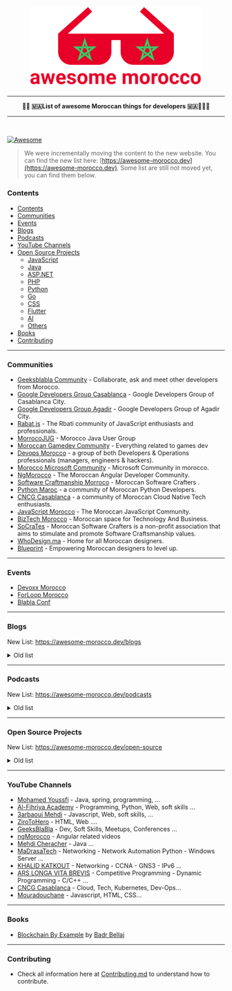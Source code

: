 <div align="center">
  <img width="400" src="logo.svg" alt="Awesome Morocco" />
  <hr />
  <p>
    <b>👩‍💻 🇲🇦List of awesome Moroccan things for developers 🇲🇦👨🏻‍💻</b>
    <br />
  </p>
  <hr />
  <br />
</div>

[![Awesome](https://awesome.re/badge.svg)](https://awesome.re)

> We were incrementally moving the content to the new website. You can find the new list here: [https://awesome-morocco.dev](https://awesome-morocco.dev). Some list are still not moved yet, you can find them below.

### Contents

- [Contents](#contents)
- [Communities](#communities)
- [Events](#events)
- [Blogs](#blogs)
- [Podcasts](#podcasts)
- [YouTube Channels](#youtube-channels)
- [Open Source Projects](#open-source-projects)
  - [JavaScript](#javascript)
  - [Java](#java)
  - [ASP.NET](#aspnet)
  - [PHP](#php)
  - [Python](#python)
  - [Go](#go)
  - [CSS](#css)
  - [Flutter](#flutter)
  - [AI](#ai)
  - [Others](#others)
- [Books](#books)
- [Contributing](#contributing)

---

### Communities

- [Geeksblabla Community](https://linkedin.com/company/geeksblabla-community) - Collaborate, ask and meet other developers from Morocco.
- [Google Developers Group Casablanca](https://gdgcasablanca.com/) - Google Developers Group of Casablanca City.
- [Google Developers Group Agadir](https://www.meetup.com/GDGAgadir) - Google Developers Group of Agadir City.
- [Rabat.js](https://twitter.com/RabatJS) - The Rbati community of JavaScript enthusiasts and professionals.
- [MorrocoJUG](https://www.facebook.com/groups/moroccojug) - Morocco Java User Group
- [Moroccan Gamedev Community](https://www.facebook.com/groups/670735856666271) - Everything related to games dev
- [Devops Morocco](https://www.meetup.com/devops-in-morocco) - a group of both Developers & Operations professionals (managers, engineers & hackers).
- [Morocco Microsoft Community](http://www.moroccomicrosoftcommunity.com) - Microsoft Community in morocco.
- [NgMorocco](https://www.meetup.com/fr-FR/ngMorocco/) - The Moroccan Angular Developer Community.
- [Software Craftmanship Morroco](https://www.meetup.com/Software-Craftsmanship-Club-ma/) - Moroccan Software Crafters .
- [Python Maroc](https://www.facebook.com/groups/pythonMaroc) - a community of Moroccan Python Developers.
- [CNCG Casablanca](https://community.cncf.io/casablanca/) - a community of Moroccan Cloud Native Tech enthusiasts.
- [JavaScript Morocco](https://twitter.com/JSMorocco) - The Moroccan JavaScript Community.
- [BizTech Morocco](https://www.linkedin.com/company/biztechmorocco/) - Moroccan space for Technology And Business.
- [SoCraTes](https://www.linkedin.com/company/moroccansoftwarecrafters/) - Moroccan Software Crafters is a non-profit association that aims to stimulate and promote Software Craftsmanship values.
- [WhoDesign.ma](https://www.linkedin.com/showcase/whodesign-ma/) - Home for all Moroccan designers.
- [Blueprint](https://www.linkedin.com/company/designbleuprint/) - Empowering Moroccan designers to level up.

---

### Events

- [Devoxx Morocco](https://devoxx.ma/)
- [ForLoop Morocco](https://twitter.com/forloopmorocco)
- [Blabla Conf](https://blablaconf.com/)

---

### Blogs

New List: https://awesome-morocco.dev/blogs

<details>
<summary>Old list</summary>

- Organizations

  - [xHub Blog](https://xlog.x-hub.io/)
  - [Obytes Blog](https://obytes.com/blog)
  - [Gemography](https://dev.to/gemography)
  - [Remote.ma](https://remote.ma/)
  - [Nimble Ways](https://blog.nimbleways.com/)

- Developers

  - [Mohammed Aboullaite](https://aboullaite.me/) - Java , Docker...
  - [El Azizi Youssouf](https://elazizi.com/) - Javascript, React, React Native...
  - [Ismail Ghallou](https://smakosh.com/blog) - Javascript, React , life ....
  - [Amine Hakkou](https://www.hakkou.me/) - Javascript, React Native ....
  - [Abderrahim SOUBAI-ELIDRISI](https://www.soubai.me/) - Javascript, Node.js , Angular ....
  - [Othmane](https://othmane.io/) - Bootstrapping, Indie Making, SaaS
  - [Awaiting Bits](https://blog.zhaytam.com/) - C#, .NET Core, Python, Data Science, ...
  - [Yassine ElOuafi](https://abstractfun.com/) - Javascript, Programming ...
  - [Mohamed Elbahja](https://elbahja.me) - PHP, Golang, Vue.js, Sysadmin...
  - [Ahmed Elazzabi](https://elazzabi.com/) - Books, tech, productivity, entrepreneurship
  - [Younes Eramzi](https://eramzi.com/blog/) - wordpress, Digital branding, Web
  - [Meriam Kharbat](https://medium.com/@MeriamKharbat) - software, startup
  - [Hassan Azi](https://blog.pingfrommorocco.com/) - Programming, retrogaming, hacking and computer stuff
  - [Hamza Belmellouki](https://hamzablm.com/blog/) - JVM Ecosystem
  - [Akram Saouri](https://dev.to/akram) - Node, React and a lot of curiosity
  - [Mehdi Sakout](https://mehdisakout.com) - Mobile, Android, Indie Making, SaaS ...
  - [KAOUSSI Souhail](https://medium.com/@artisoft) - Javascript - Vue ...
  - [Mehdi Cheracher](https://chermehdi.com) - Java, Performance...
  - [Anas Mazouni](https://blog.anasmazouni.dev/) - Programming, Robotics and other random stuff ...
  - [Youssef Lghoumaigui](https://lghou.com/) - C#, Vue js...
  - [Rachid CHAMI](https://medium.com/@chamirachid) - Blockchain, Cryptography, Docker...
  - [Ayoub Sousali](https://www.sousali.com/) - JavaScript, React, React Native, PHP, Python, ...
  - [Nadia Laasri](https://nadialaasri.tech/blog/) - CSS, CSS ART, Javascript, ...
  - [Aymane Mimouni](https://aymanemx.com/posts/) - Python, Django, ...
  - [Ihssane Hatim](https://brightshine.io/tag/web_development/) - Web dev ....
  - [Yasser Tahiri](https://blog.yezz.me/) - Security, Python, APIs, ....
  - [Mounaim Zaryouhi](https://www.techandlifetips.com/) - Linux, WSL, Java, Hiking and other things...
  - [Kawtar Choubari](https://choubari.com/) - Javascript, React, Next.js, NodeJS ...
  - [Mohammed Daoudi](https://www.iduoad.com) - Linux, DevOps, Python, Tea, History ...
  - [Mohammed chahboun](https://bento.me/m97chahboun) - Software engineering, cross-platform development, and other things...

</details>

---

### Podcasts

New List: https://awesome-morocco.dev/podcasts

<details>
<summary>Old list</summary>

- [GeeksBlabla](https://geeksblabla.com/)
- [Data Maroc](https://www.youtube.com/channel/UC0eQAfZTFIvWZ9dZ45RIGEw)
- [Business B nab](https://www.facebook.com/BiznessBNab)
- [Mohamed IDBRAHIM](https://www.youtube.com/c/IDBRAHIMMohamed)
- [DevRev](https://www.facebook.com/devrevmorocco/)
- [Tech w Atay](https://www.youtube.com/channel/UCq7XuD165huF3raqkJsnE2A)
- [Goosip-IT](https://www.facebook.com/gossipinit)
- [Génération Kairos](https://www.generationkairos.com/)
- [S7aba Podcast](https://linktr.ee/s7aba)
- [Lectorem - القارئ](https://www.youtube.com/channel/UCAKherxCCvXWHyGaeQKy-Jw)
- [Angular In Darija](https://angularindarija.dev/)

</details>

---

### Open Source Projects

New List: https://awesome-morocco.dev/open-source

<details>
<summary>Old list</summary>

#### JavaScript

- [Redux-saga](https://github.com/redux-saga/redux-saga) [![Stars](https://img.shields.io/github/stars/redux-saga/redux-saga.svg?style=social)](https://github.com/redux-saga/redux-saga/stargazers) - An alternative side effect model for Redux apps by [@yelouafi](https://github.com/yelouafi)
- [reactjs-popup](https://github.com/yjose/reactjs-popup) [![Stars](https://img.shields.io/github/stars/yjose/reactjs-popup.svg?style=social)](https://github.com/yjose/reactjs-popup/stargazers) - A react popup component by [@yjose](https://github.com/yjose)
- [react-flex-ready](https://github.com/smakosh/react-flex-ready) [![Stars](https://img.shields.io/github/stars/smakosh/react-flex-ready.svg?style=social)](https://github.com/smakosh/react-flex-ready/stargazers) - Flex grid system by [@smakosh](https://github.com/smakosh)
- [gatsby-portfolio-dev](https://github.com/smakosh/gatsby-portfolio-dev) [![Stars](https://img.shields.io/github/stars/smakosh/gatsby-portfolio-dev.svg?style=social)](https://github.com/smakosh/gatsby-portfolio-dev/stargazers) - Gatsby Portfolio theme & starter for developers by [@smakosh](https://github.com/smakosh)
- [eureca.io](https://github.com/Ezelia/eureca.io) [![Stars](https://img.shields.io/github/stars/Ezelia/eureca.io.svg?style=social)](https://github.com/Ezelia/eureca.io/stargazers) - a nodejs bidirectional RPC that can use WebSocket, WebRTC or XHR fallback as transport layers.
- [react-basic-items-pagination](https://github.com/elmehdibm/react-basic-items-pagination) [![Stars](https://img.shields.io/github/stars/elmehdibm/react-basic-items-pagination.svg?style=social)](https://github.com/elmehdibm/react-basic-items-pagination/stargazers) - A react component helper to render set of items. by [@elmehdibm](https://github.com/elmehdibm)
- [kh-popover](https://github.com/khofaai/kh-popover) [![Stars](https://img.shields.io/github/stars/khofaai/kh-popover.svg?style=social)](https://github.com/khofaai/kh-popover/stargazers) - Popover build for vuejs framework. by [@khofaai](https://github.com/khofaai)
- [v-odometer](https://github.com/JefferyHus/v-odometer) [![Stars](https://img.shields.io/github/stars/JefferyHus/v-odometer.svg?style=social)](https://github.com/JefferyHus/v-odometer/stargazers) - Vue.js component to smoothly transition numbers with ease. by [@jefferyhus](https://github.com/JefferyHus)
- [es6-crawler-detect](https://github.com/JefferyHus/es6-crawler-detect) [![Stars](https://img.shields.io/github/stars/JefferyHus/es6-crawler-detect.svg?style=social)](https://github.com/JefferyHus/es6-crawler-detect/stargazers) - ES6 module to help you detected and block bots, crawlers and spiders. by [@jefferyhus](https://github.com/JefferyHus)
- [vue-dropify](https://github.com/khofaai/vue-dropify) [![Stars](https://img.shields.io/github/stars/khofaai/vue-dropify.svg?style=social)](https://github.com/khofaai/vue-dropify/stargazers) - Dropify build for vuejs framework. by [@khofaai](https://github.com/khofaai)
- [Vuejs Suglify](https://github.com/simoebenhida/vuejs-suglify) [![Stars](https://img.shields.io/github/stars/simoebenhida/vuejs-suglify.svg?style=social)](https://github.com/simoebenhida/vuejs-suglify/stargazers) - A Vue component that slugify your v-model inputs. By [@simoebenhida](https://github.com/simoebenhida)
- [Vuejs Tags](https://github.com/simoebenhida/vue-tags) [![Stars](https://img.shields.io/github/stars/simoebenhida/vue-tags.svg?style=social)](https://github.com/simoebenhida/vue-tags/stargazers) - A Flexible Vue.js 2 input Tag component where you can edit wathever you like related to HTML/CSS. By [@simoebenhida](https://github.com/simoebenhida)
- [HIBP JS](https://github.com/mehdibo/hibp-js) [![Stars](https://img.shields.io/github/stars/mehdibo/hibp-js.svg?style=social)](https://github.com/mehdibo/hibp-js/stargazers) - Library to check your password against haveibeenpwned
- [Ckeditor-uploadfile](https://github.com/mehdibo/ckeditor-uploadfile) [![Stars](https://img.shields.io/github/stars/mehdibo/ckeditor-uploadfile.svg?style=social)](https://github.com/mehdibo/ckeditor-uploadfile/stargazers) - CKEditor plugin to upload files
- [Jquery-imgedit](https://github.com/mehdibo/jquery-imgedit) [![Stars](https://img.shields.io/github/stars/mehdibo/jquery-imgedit.svg?style=social)](https://github.com/mehdibo/jquery-imgedit/stargazers) - Small jQuery plugin to edit an inline image
- [Salat-api](https://github.com/Kafiil/salat-api) [![Stars](https://img.shields.io/github/stars/Kafiil/salat-api.svg?style=social)](https://github.com/Kafiil/salat-api/stargazers) - A simple public rest api to get the prayers times for cities in Morocco based on the official data form the Moroccan Ministry. By [@kafiil](https://github.com/Kafiil)
- [Salat](https://github.com/Kafiil/salat) [![Stars](https://img.shields.io/github/stars/Kafiil/salat.svg?style=social)](https://github.com/Kafiil/salat/stargazers) - A small web app to get prayers time in cities of Morocco. By [@kafiil](https://github.com/Kafiil)
- [Corona-wash-reminder](https://github.com/akiyamaSM/corona-wash-reminder) [![Stars](https://img.shields.io/github/stars/akiyamaSM/corona-wash-reminder.svg?style=social)](https://github.com/akiyamaSM/corona-wash-reminder/stargazers) - A small A mobile app to remind you to wash your hands. By [@akiyamaSM](https://github.com/akiyamaSM)
- [Graf-it](https://github.com/akramsaouri/graf-it) [![Stars](https://img.shields.io/github/stars/akramsaouri/graf-it.svg?style=social)](https://github.com/akramsaouri/graf-it/stargazers) - Generate a mock GraphQL API without writing a single line of code.
- [Pastify](https://github.com/akramsaouri/pastify) [![Stars](https://img.shields.io/github/stars/akramsaouri/pastify.svg?style=social)](https://github.com/akramsaouri/pastify/stargazers) - Quickly create Spotify playlists.
- [xorq](https://github.com/ezzarghili/xorq) [![Stars](https://img.shields.io/github/stars/ezzarghili/xorq.svg?style=social)](https://github.com/ezzarghili/xorq/stargazers) - A minimalistic xhr javascript library. by [@ezzarghili](https://github.com/ezzarghili)
- [FireAdmin](https://github.com/AXeL-dev/FireAdmin) [![Stars](https://img.shields.io/github/stars/AXeL-dev/FireAdmin.svg?style=social)](https://github.com/AXeL-dev/FireAdmin/stargazers) - A minimalistic headless CMS around Angular & Firebase. by [@AXeL](https://github.com/AXeL-dev)
- [Firestore Manager](https://github.com/AXeL-dev/firestore-manager) [![Stars](https://img.shields.io/github/stars/AXeL-dev/firestore-manager.svg?style=social)](https://github.com/AXeL-dev/firestore-manager/stargazers) - Manage your firestore databases in ease. by [@AXeL](https://github.com/AXeL-dev)
- [Temme](https://github.com/EOussama/temmejs) [![Stars](https://img.shields.io/github/stars/EOussama/temmejs.svg?style=social)](https://github.com/EOussama/temmejs/stargazers) - JSON mapped DOM manipulation. by [@EOussama](https://github.com/Eoussama)
- [eo-translatorjs](https://github.com/EOussama/eo-translatorjs) [![Stars](https://img.shields.io/github/stars/EOussama/eo-translatorjs.svg?style=social)](https://github.com/EOussama/eo-translatorjs/stargazers) - Lightweight translation library for the web. by [@EOussama](https://github.com/Eoussama)
- [typewriterjs](https://github.com/EOussama/typewriterjs) [![Stars](https://img.shields.io/github/stars/EOussama/typewriterjs.svg?style=social)](https://github.com/EOussama/typewriterjs/stargazers) - Typewriting animator. by [@EOussama](https://github.com/Eoussama)
- [Web-merge](https://github.com/AbderrahimSoubaiElidrissi/web-merge) [![Stars](https://img.shields.io/github/stars/AbderrahimSoubaiElidrissi/web-merge.svg?style=social)](https://github.com/AbderrahimSoubaiElidrissi/web-merge/stargazers) - Declarative client-side web fragments merger for micro-frontend architectures. by [@soub4i](https://github.com/AbderrahimSoubaiElidrissi)
- [Before-Effect-Slider](https://github.com/aminejafur/before-effect-slider.js) [![Stars](https://img.shields.io/github/stars/aminejafur/before-effect-slider.js.svg?style=social)](https://github.com/aminejafur/before-effect-slider.js/stargazers) - A fully customizable before and after comparison plugin in pure JavaScript. by [@aminejafur](https://github.com/aminejafur)
- [Native-Window](https://github.com/aminejafur/native-window.js) [![Stars](https://img.shields.io/github/stars/aminejafur/native-window.js.svg?style=social)](https://github.com/aminejafur/native-window.js/stargazers) - Take your modals to next level using a powerful & fully customizable window modal plugin in pure JavaScript. by [@aminejafur](https://github.com/aminejafur)
- [Pure dots and boxes](https://github.com/aminejafur/puredotsandboxes) [![Stars](https://img.shields.io/github/stars/aminejafur/puredotsandboxes.svg?style=social)](https://github.com/aminejafur/puredotsandboxes/stargazers) - A pure HTML, CSS and JS Dots and Boxes game in Morocco 90's schools style. by [@aminejafur](https://github.com/aminejafur)
- [Data Structures](https://github.com/Riad-ENNAIM/data-structures) [![Stars](https://img.shields.io/github/stars/Riad-ENNAIM/data-structures.svg?style=social)](https://github.com/Riad-ENNAIM/data-structures/stargazers) - Some Data Structures implementation using JavaScript. by [@Riad-ENNAIM](https://github.com/Riad-ENNAIM)
- [CRA boilerplate](https://github.com/smakosh/CRA-boilerplate) [![Stars](https://img.shields.io/github/stars/smakosh/CRA-boilerplate.svg?style=social)](https://github.com/smakosh/CRA-boilerplate/stargazers) - A CRA boilerplate for large projects in JavaScript and TypeScript. By [@smakosh](https://github.com/smakosh)
- [A Gatsby i18n starter](https://github.com/smakosh/gatsby-starter-i18n) [![Stars](https://img.shields.io/github/stars/smakosh/gatsby-starter-i18n.svg?style=social)](https://github.com/smakosh/gatsby-starter-i18n/stargazers) - A Gatsby starter with i18n configured using `react-intl` and Context API. By [@smakosh](https://github.com/smakosh)
- [DolarJs](https://github.com/mboussaid/Dolar.JS) [![Stars](https://img.shields.io/github/stars/mboussaid/Dolar.JS.svg?style=social)](https://github.com/mboussaid/Dolar.JS/stargazers) - A minimal and lightweight `javascript` library By [@mboussaid](https://github.com/mboussaid)
- [JSS](https://github.com/mboussaid/JSS) [![Stars](https://img.shields.io/github/stars/mboussaid/JSS.svg?style=social)](https://github.com/mboussaid/JSS/stargazers) - A minimal `javascript` library that allows you to change the style of elements By [@mboussaid](https://github.com/mboussaid)
- [VerifyJS](https://github.com/mboussaid/VerifyJS) [![Stars](https://img.shields.io/github/stars/mboussaid/VerifyJS.svg?style=social)](https://github.com/mboussaid/VerifyJS/stargazers) - A minimal `javascript` library that allows to add verification to your inputs By [@mboussaid](https://github.com/mboussaid)
- [SeuleJs](https://github.com/ElMehdiLebbar/SeuleJs) [![Stars](https://img.shields.io/github/stars/ElMehdiLebbar/SeuleJs.svg?style=social)](https://github.com/ElMehdiLebbar/SeuleJs/stargazers) - A progressive, incrementally-adoptable JavaScript framework for building UI on the web By [@ElMehdiLebbar](https://github.com/ElMehdiLebbar)
- [vue3 infinite loading](https://github.com/oumoussa98/vue3-infinite-loading) [![Stars](https://img.shields.io/github/stars/oumoussa98/vue3-infinite-loading.svg?style=social)](https://github.com/oumoussa98/vue3-infinite-loading/stargazers) - An infinite scroll component compatible with vue.js 3 and vite, to help you implement an infinite scroll list more easily. By [@oumoussa98](https://github.com/oumoussa98)
- [Deno-Trading-Bot](https://github.com/Zizwar/deno-trading-bot) [![Stars](https://img.shields.io/github/stars/Zizwar/deno-trading-bot.svg?style=social)](https://github.com/Zizwar/deno-trading-bot/stargazers) - Technical Strategies and Indicators for Trading Crypto By [@BrahimBIDI](https://github.com/Zizwar)
- [JPT Proomy](https://github.com/Zizwar/PRoomy) [![Stars](https://img.shields.io/github/stars/Zizwar/proomy?style=social)](https://github.com/Zizwar/proomy/stargazers) - Roomy Prompt - ChatGPT Rooms. By [@BrahimBIDI](https://github.com/Zizwar)
- [Mushaf.ma](https://github.com/Zizwar/mushaf-mauri) [![Stars](https://img.shields.io/github/stars/Zizwar/mushaf-mauri?style=social)](https://github.com/Zizwar/mushaf-mauri/stargazers) - Mushaf Warsh rasm Muhammadi and warsh madina version expo react native. By [@BrahimBIDI](https://github.com/Zizwar)
- [ngx-darija](https://github.com/ngMorocco/ngx-darija) [![Stars](https://img.shields.io/github/stars/ngMorocco/ngx-darija.svg?style=social)](https://github.com/ngMorocco/ngx-darija/stargazers) - Angular in Darija Live Coding Series official Application by the [Moroccan Angular Community](https://github.com/ngMorocco).
- [Ryo.js](https://github.com/marvelbark2/ryo-js) [![Stars](https://img.shields.io/github/stars/marvelbark2/ryo-js.svg?style=social)](https://github.com/marvelbark2/ryo-js/stargazers) - JS fullstack framework, blazly fast, to create API, WS, preact components... by [marvelbark2](https://github.com/marvelbark2)
- [MySQL_WhatsApp](https://github.com/Aziz403/MySQL_WhatsApp) [![Stars](https://img.shields.io/github/stars/Aziz403/MySQL_WhatsApp.svg?style=social)](https://github.com/Aziz403/MySQL_WhatsApp/stargazers) A minimal `node.js` code allow us to run MySQL queries in your device from Whatsapp. by [@Aziz403](https://github.com/Aziz403)
- [next-salat](https://github.com/ayoubsousali/next-salat) [![Stars](https://img.shields.io/github/stars/ayoubsousali/next-salat.svg?style=social)](https://github.com/ayoubsousali/next-salat/stargazers) A simple react app to get prayer times in Morocco. by [@ayoubsousali](https://github.com/ayoubsousali)
- [TxtAnime.js](https://github.com/mohamedfrindi/TxtAnime.js) [![Stars](https://img.shields.io/github/stars/mohamedfrindi/TxtAnime.js.svg?style=social)](https://github.com/mohamedfrindi/TxtAnime.js) It is a JavaScript library, which contains many beautiful and free text effects. by [@mohamedfrindi](https://github.com/mohamedfrindi)
- [Cmi-node.js](https://github.com/aitmiloud/cmi-node) [![Stars](https://img.shields.io/github/stars/aitmiloud/cmi-node.svg?style=social)](https://github.com/aitmiloud/cmi-node) Npm package to communicate with the CMI payment plateform in Morocco. by [@aitmiloud](https://github.com/aitmiloud)
- [Nixify](https://github.com/FxOmar/Nixify) [![Stars](https://img.shields.io/github/stars/FxOmar/nixify.svg?style=social)](https://github.com/FxOmar/Nixify) 🌴 A tiny human-friendly JavaScript HTTP client library based on the browser with no dependencies. by [@FxOmar](https://github.com/FxOmar)

#### Java

- [android-about-page](https://github.com/medyo/android-about-page) [![Stars](https://img.shields.io/github/stars/medyo/android-about-page.svg?style=social)](https://github.com/medyo/android-about-page/stargazers) - Create an awesome About Page for your Android App in 2 minutes. by [@medyo](https://github.com/medyo)
- [Fancybuttons](https://github.com/medyo/Fancybuttons) [![Stars](https://img.shields.io/github/stars/medyo/Fancybuttons.svg?style=social)](https://github.com/medyo/Fancybuttons/stargazers) - Icons, Borders, Radius ... for Android buttons. by [@medyo](https://github.com/medyo)

#### ASP.NET

- [SmartBreadcrumbs](https://github.com/zHaytam/SmartBreadcrumbs) [![Stars](https://img.shields.io/github/stars/zHaytam/SmartBreadcrumbs.svg?style=social)](https://github.com/zHaytam/SmartBreadcrumbs/stargazers) - A utility library for ASP.NET Core websites to manage breadcrumbs. By [@zHaytam](https://github.com/zHaytam)

#### PHP

- [chibi](https://github.com/akiyamaSM/chibi) [![Stars](https://img.shields.io/github/stars/akiyamaSM/chibi.svg?style=social)](https://github.com/akiyamaSM/chibi/stargazers) - A mini PHP framework. by [@akiyamaSM](https://github.com/akiyamaSM)
- [LaravelInstaller](https://github.com/rashidlaasri/LaravelInstaller) [![Stars](https://img.shields.io/github/stars/rashidlaasri/LaravelInstaller.svg?style=social)](https://github.com/rashidlaasri/LaravelInstaller/stargazers) - A web installer for Laravel. by [@rashidlaasri](https://github.com/rashidlaasri)
- [larapoll](https://github.com/akiyamaSM/larapoll) [![Stars](https://img.shields.io/github/stars/akiyamaSM/larapoll.svg?style=social)](https://github.com/akiyamaSM/larapoll/stargazers) - A Laravel package to manage your polls. by [@akiyamaSM](https://github.com/akiyamaSM)
- [Laravel Starter](https://github.com/simoebenhida/laravel-starter) [![Stars](https://img.shields.io/github/stars/simoebenhida/laravel-starter.svg?style=social)](https://github.com/simoebenhida/laravel-starter/stargazers) - A laravel start that has all the stuff that i need when creating a fresh laravel app. By [@simoebenhida](https://github.com/simoebenhida)
- [Laravel Log Reader](https://github.com/ci-on/laravel-log-reader) [![Stars](https://img.shields.io/github/stars/ci-on/laravel-log-reader.svg?style=social)](https://github.com/ci-on/laravel-log-reader/stargazers) - An UI for laravel logs. By [@simoebenhida](https://github.com/simoebenhida)
- [Xstate](https://github.com/mouadziani/xstate) [![Stars](https://img.shields.io/github/stars/mouadziani/xstate.svg?style=social)](https://github.com/mouadziani/xstate/stargazers) - A [state machine](https://statecharts.dev/what-is-a-state-machine.html) library to play with any complex behavior of your PHP objects (inspired from [xstate.js](https://github.com/statelyai/xstate)). by [@mouadziani](https://github.com/mouadziani)
- [Laravel-merchant](https://github.com/mouadziani/laravel-mercanet) [![Stars](https://img.shields.io/github/stars/mouadziani/laravel-mercanet.svg?style=social)](https://github.com/mouadziani/laravel-mercanet/stargazers) - A Laravel package for integrating the [BnpParibas Mercanet](https://mabanquepro.bnpparibas/fr/notre-offre-pro/comptes-cartes-et-services/solutions-d-encaissement/encaissement-internet-et-mobile/offre-e-commerce-mercanet) payment gateway. by [@mouadziani](https://github.com/mouadziani)
- [Larabye](https://github.com/mouadziani/Larabye) [![Stars](https://img.shields.io/github/stars/mouadziani/Larabye.svg?style=social)](https://github.com/mouadziani/Larabye/stargazers) - A mini PHP starter / framework. by [@mouadziani](https://github.com/mouadziani)
- [laravel-model-trackable](https://github.com/MouadZIANI/laravel-model-trackable) [![Stars](https://img.shields.io/github/stars/MouadZIANI/laravel-model-trackable.svg?style=social)](https://github.com/MouadZIANI/laravel-model-trackable/stargazers) - A laravel package that allows you to track and log nested changes applied on your models. by [@mouadziani](https://github.com/mouadziani)
- [laravel-query-inspector](https://github.com/MouadZIANI/laravel-query-inspector) [![Stars](https://img.shields.io/github/stars/MouadZIANI/laravel-query-inspector.svg?style=social)](https://github.com/MouadZIANI/laravel-query-inspector/stargazers) - The missing laravel helper that allows you to inspect your eloquent queries with it's bind parameters. by [@mouadziani](https://github.com/mouadziani)
- [SlackBatch](https://github.com/mehdibo/SlackBatch) [![Stars](https://img.shields.io/github/stars/mehdibo/SlackBatch.svg?style=social)](https://github.com/mehdibo/SlackBatch/stargazers) - A CLI tool made with PHP to send Slack invitations
- [Codeigniter-recaptcha](https://github.com/mehdibo/Codeigniter-recaptcha) [![Stars](https://img.shields.io/github/stars/mehdibo/Codeigniter-recaptcha.svg?style=social)](https://github.com/mehdibo/Codeigniter-recaptcha/stargazers) - A CodeIgniter library to use Google's recaptcha
- [Codeigniter-sslhook](https://github.com/mehdibo/Codeigniter-SSLHook) [![Stars](https://img.shields.io/github/stars/mehdibo/Codeigniter-SSLHook.svg?style=social)](https://github.com/mehdibo/Codeigniter-SSLHook/stargazers) - A tool to set appropriate headers/redirection for SSL websites
- [PHPForms](https://github.com/mehdibo/PHPForms) [![Stars](https://img.shields.io/github/stars/mehdibo/PHPForms.svg?style=social)](https://github.com/mehdibo/PHPForms/stargazers) - A set of of tools to help you create forms and export data as fast as possible
- [Codeigniter-blockchain](https://github.com/mehdibo/Codeigniter-blockchain) [![Stars](https://img.shields.io/github/stars/mehdibo/Codeigniter-blockchain.svg?style=social)](https://github.com/mehdibo/Codeigniter-blockchain/stargazers) - A Codeigniter library to use the Blockchain Wallet AP
- [Bulksms-notifier](https://github.com/mehdibo/bulksms-notifier) [![Stars](https://img.shields.io/github/stars/mehdibo/bulksms-notifier.svg?style=social)](https://github.com/mehdibo/bulksms-notifier/stargazers) - A Symfony Notifier bridge for bulksms.ma
- [LbtcApi](https://github.com/marvelbark2/lbtcapi) [![Stars](https://img.shields.io/github/stars/marvelbark2/lbtcapi.svg?style=social)](https://github.com/marvelbark2/lbtcapi/stargazers) - A Laravel Package for localbitcoins Api
- [Kickstart](https://github.com/Stormix/kickstart) [![Stars](https://img.shields.io/github/stars/Stormix/kickstart.svg?style=social)](https://github.com/Stormix/kickstart/stargazers) - A very opinionated Laravel SPA boilerplate using Laravel 7.x / Typescript / Vue / TailwindCSS + Pest & Cypress for testing by [@Stormix](https://github.com/Stormix)
- [php-eyed3](https://github.com/Stormix/php-eyed3) [![Stars](https://img.shields.io/github/stars/Stormix/php-eyed3.svg?style=social)](https://github.com/Stormix/php-eyed3/stargazers) - A PHP wrapper for reading and updating ID3 meta data of (e.g.) MP3 files using eyeD3. By [@Stormix](https://github.com/Stormix)
- [laravel-intellisense](https://marketplace.visualstudio.com/items?itemName=mohamedbenhida.laravel-intellisense) - Visual Studio Code extension for Laravel Framework. By [@simoebenhida](https://github.com/simoebenhida)
- [vinala](https://github.com/vinala/vinala) [![Stars](https://img.shields.io/github/stars/vinala/vinala.svg?style=social)](https://github.com/vinala/vinala/stargazers) - An elegant and swift mini PHP Framework For Webmasters. by [@youssefhad](https://github.com/youssefhad)
- [Admin User Chatting](https://github.com/hbakouane/admin-user-chatting) [![Stars](https://img.shields.io/github/stars/hbakouane/admin-user-chatting.svg?style=social)](https://github.com/hbakouane/admin-user-chatting/stargazers) - A Live chat between users and admins made with Livewire.
- [Laravel, Vue & Admin LTE Boilerplate](https://github.com/hbakouane/adminlte-laravel-vue) [![Stars](https://img.shields.io/github/stars/hbakouane/adminlte-laravel-vue.svg?style=social)](https://github.com/hbakouane/adminlte-laravel-vue/stargazers) - Laravel, Vue and Admin LTE integrated in one project.
- [PHPFlasher](https://github.com/php-flasher/php-flasher) [![Stars](https://img.shields.io/github/stars/php-flasher/php-flasher.svg?style=social)](https://github.com/php-flasher/php-flasher/stargazers) - A powerful and flexible flash notification system for PHP
  With Symfony and Laravel implementations. by [@yoeunes](https://github.com/yoeunes)
- [MyStockMaster](https://github.com/Zakarialabib/myStockMaster) [![Stars](https://img.shields.io/github/stars/Zakarialabib/myStockMaster.svg?style=social)](https://github.com/Zakarialabib/myStockMaster/stargazers) - Laravel-based inventory management system that offers an easy and straightforward way to keep track of inventory, sales, purchases, and more. It features a user-friendly dashboard, intuitive reports, made by [@zakarialabib](https://github.com/zakarialabib)
- [ux-datatable](https://github.com/Aziz403/ux-datatable) [![Stars](https://img.shields.io/github/stars/Aziz403/ux-datatable.svg?style=social)](https://github.com/Aziz403/ux-datatable/stargazers) A Datatable.net integration for Symfony. by [@Aziz403](https://github.com/Aziz403)

#### Python

- [sourcerer-io-scrapper](https://github.com/Stormix/sourcerer-io-scrapper) [![Stars](https://img.shields.io/github/stars/Stormix/sourcerer-io-scrapper.svg?style=social)](https://github.com/Stormix/sourcerer-io-scrapper/stargazers) - Because they don't have an API. <https://sourcerer.io/> by [@Stormix](https://github.com/Stormix)
- [ping360_sonar](https://github.com/CentraleNantesRobotics/ping360_sonar) [![Stars](https://img.shields.io/github/stars/CentraleNantesRobotics/ping360_sonar.svg?style=social)](https://github.com/CentraleNantesRobotics/ping360_sonar/stargazers) - ROS package for Blue Robotics Ping360 Sonar by [@Stormix](https://github.com/Stormix)
- [Responder](https://github.com/taoufik07/responder) [![Stars](https://img.shields.io/github/stars/taoufik07/responder.svg?style=social)](https://github.com/taoufik07/responder/stargazers) - A familiar HTTP Service Framework for Python by [@taoufik07](https://github.com/taoufik07)
- [Dr_scaffold](https://github.com/Abdenasser/dr_scaffold) [![Stars](https://img.shields.io/github/stars/Abdenasser/dr_scaffold.svg?style=social)](https://github.com/Abdenasser/dr_scaffold/stargazers) - scaffold django rest apis like a champion by [@Abdenasser](https://github.com/Abdenasser)
- [AuthX](https://github.com/yezz123/authx) [![Stars](https://img.shields.io/github/stars/yezz123/authx.svg?style=social)](https://github.com/yezz123/authx/stargazers) - A customizable Authentications and Oauth2 management for FastAPI by [@yezz123](https://github.com/yezz123)
- [ORMDantic](https://github.com/yezz123/ormdantic) [![Stars](https://img.shields.io/github/stars/yezz123/ormdantic.svg?style=social)](https://github.com/yezz123/ormdantic/stargazers) - Asynchronous ORM that uses pydantic models to represent database tables by [@yezz123](https://github.com/yezz123)
- [Fastapi-lazy](https://github.com/yezz123/fastapi-lazy) [![Stars](https://img.shields.io/github/stars/yezz123/fastapi-lazy.svg?style=social)](https://github.com/yezz123/fastapi-lazy/stargazers) - A package with some utilities that you use in various projects made in FastAPI by [@yezz123](https://github.com/yezz123)
- [DogeAPI](https://github.com/yezz123/DogeAPI) [![Stars](https://img.shields.io/github/stars/yezz123/DogeAPI.svg?style=social)](https://github.com/yezz123/DogeAPI/stargazers) - An API with high performance built with FastAPI & SQLAlchemy, help to improve connection with Back-end by [@yezz123](https://github.com/yezz123)
- [My-Business](https://github.com/GDGSNF/My-Business) [![Stars](https://img.shields.io/github/stars/GDGSNF/My-Business.svg?style=social)](https://github.com/GDGSNF/My-Business/stargazers) - A business management tool featuring accounts, invoices, partners, projects, and server by [@yezz123](https://github.com/yezz123)
- [Athena](https://github.com/yezz123/Athena) [![Stars](https://img.shields.io/github/stars/yezz123/Athena.svg?style=social)](https://github.com/yezz123/Athena/stargazers) - Test your Security Skills, and Clean Code Development as a Pythonist, Hacker & Warrior by [@yezz123](https://github.com/yezz123)
- [FRDP](https://github.com/BnademOverflow/FRDP) [![Stars](https://img.shields.io/github/stars/BnademOverflow/FRDP.svg?style=social)](https://github.com/BnademOverflow/FRDP/stargazers) - Boilerplate code for quick docker implementation of REST API with JWT Authentication using FastAPI, PostgreSQL and PgAdmin by [@yezz123](https://github.com/yezz123)
- [Apollo](https://github.com/yezz123/Apollo) [![Stars](https://img.shields.io/github/stars/yezz123/Apollo.svg?style=social)](https://github.com/yezz123/Apollo/stargazers) - A basic Application with multiple functionalities built with FastAPI aim to help Users Buy New Items Provided using PaypalAPI by [@yezz123](https://github.com/yezz123)
- [Cyberowl](https://github.com/karimhabush/cyberowl) [![Stars](https://img.shields.io/github/stars/karimhabush/cyberowl.svg?style=social)](https://github.com/karimhabush/cyberowl/stargazers) - A daily updated summary of security incidents being reported from different sources by [@karimhabush](https://github.com/karimhabush)

#### Go

- [recaptcha-go](https://github.com/ezzarghili/recaptcha-go) [![Stars](https://img.shields.io/github/stars/ezzarghili/recaptcha-go.svg?style=social)](https://github.com/ezzarghili/recaptcha-go/stargazers) - Validate Google reCAPTCHA v2 & v3 form submission package in golang. by [@ezzarghili](https://github.com/ezzarghili)
- [goph](https://github.com/melbahja/goph) [![Stars](https://img.shields.io/github/stars/melbahja/goph.svg?style=social)](https://github.com/melbahja/goph/stargazers) - Native SSH client to execute commands, upload/download files. by [@melbahja](https://git.io/mohamed)
- [ctl](https://github.com/melbahja/ctl) [![Stars](https://img.shields.io/github/stars/melbahja/ctl.svg?style=social)](https://github.com/melbahja/ctl/stargazers) - A command line tool to run all systemd commands in one command `ctl`. by [@melbahja](https://git.io/mohamed)
- [comet](https://github.com/chermehdi/comet) [![Stars](https://img.shields.io/github/stars/chermehdi/comet.svg?style=social)](https://github.com/chermehdi/comet/stargazers) - A demo interpreted programming language.
- [Anusic-API](https://github.com/EOussama/anusic-api) [![Stars](https://img.shields.io/github/stars/EOussama/anusic-api.svg?style=social)](https://github.com/EOussama/anusic-api/stargazers) - Anime themes API. by [@EOussama](https://github.com/Eoussama)

#### CSS

- [Unnamed CSS](https://github.com/smakosh/unnamed-css-framework) [![Stars](https://img.shields.io/github/stars/smakosh/unnamed-css-framework.svg?style=social)](https://github.com/smakosh/unnamed-css-framework/stargazers) - Micro colorful CSS framework by [@smakosh](https://github.com/smakosh)
- [Tailwindcss Starter](https://github.com/simoebenhida/tailwindcss-starter) [![Stars](https://img.shields.io/github/stars/simoebenhida/tailwindcss-starter.svg?style=social)](https://github.com/simoebenhida/tailwindcss-starter/stargazers) - A tailwindcss boilerplate. By [@simoebenhida](https://github.com/simoebenhida)
- [Tailwindcss Twitter Page](https://github.com/simoebenhida/tailwindcss-twitter-page) [![Stars](https://img.shields.io/github/stars/simoebenhida/tailwindcss-twitter-page.svg?style=social)](https://github.com/simoebenhida/tailwindcss-twitter-page/stargazers) - A twitter profile made with tailwindcss. By [@simoebenhida](https://github.com/simoebenhida)
- [Tailwindcss Paypal Page](https://github.com/simoebenhida/tailwindcss-paypal-page) [![Stars](https://img.shields.io/github/stars/simoebenhida/tailwindcss-paypal-page.svg?style=social)](https://github.com/simoebenhida/tailwindcss-paypal-page/stargazers) - A paypal page made with tailwindcss. By [@simoebenhida](https://github.com/simoebenhida)

#### Flutter

- [Corona-Shield](https://github.com/aminejafur/corona-shield) [![Stars](https://img.shields.io/github/stars/aminejafur/corona-shield.svg?style=social)](https://github.com/aminejafur/corona-shield/stargazers) - An open sourced Corona Tracking Mobile Application with Back-end (something like [wiqaytna](https://www.wiqaytna.ma)) made using Flutter, PHP and JS. by [@aminejafur](https://github.com/aminejafur)
- [Flutter Rocket](https://pub.dev/packages/flutter_rocket) [![Stars](https://img.shields.io/github/stars/JahezAcademy/flutter_rocket.svg?style=social)](https://github.com/JahezAcademy/flutter_rocket/stargazers) Powerful package for state management & request. by [M97chahboun](https://github.com/m97chahboun)
- [Github Snitch](https://pub.dev/packages/github_snitch) [![Stars](https://img.shields.io/github/stars/m97chahboun/github_snitch.svg?style=social)](https://github.com/M97Chahboun/github_snitch/stargazers) package that helps you report bugs and issues on GitHub automatically. It can also be used to submit comments on existing issues. by [M97chahboun](https://github.com/m97chahboun)
- [Rocket Timer](https://pub.dev/packages/rocket_timer) [![Stars](https://img.shields.io/github/stars/m97chahboun/rocket_timer.svg?style=social)](https://github.com/m97chahboun/rocket_timer/stargazers) Timer package. by [M97chahboun](https://github.com/m97chahboun)

#### AI

- [Tracking-with-darkflow](https://github.com/bendidi/Tracking-with-darkflow) [![Stars](https://img.shields.io/github/stars/bendidi/Tracking-with-darkflow.svg?style=social)](https://github.com/bendidi/Tracking-with-darkflow/stargazers) - Real-time people Multitracker using YOLO v2 and deep_sort with tensorflow. by [@bendidi](https://github.com/bendidi)
- [PoseNet-chrome-Dinosaur](https://github.com/aminejafur/PoseNet-chromeDinosaur) [![Stars](https://img.shields.io/github/stars/aminejafur/PoseNet-chromeDinosaur.svg?style=social)](https://github.com/aminejafur/PoseNet-chromeDinosaur/stargazers) - Play the famous Chrom Dinosaur game using your body! by [@aminejafur](https://github.com/aminejafur)
- [CNN age gender](https://github.com/ChibaniMohamed/cnn_age_gender) [![Stars](https://img.shields.io/github/stars/ChibaniMohamed/cnn_age_gender.svg?style=social)](https://github.com/ChibaniMohamed/cnn_age_gender/stargazers) - Age and Gender prediction using Keras by [@XN3UR0N](https://github.com/ChibaniMohamed)
- [Polaris](https://github.com/ChibaniMohamed/Polaris) [![Stars](https://img.shields.io/github/stars/ChibaniMohamed/Polaris.svg?style=social)](https://github.com/ChibaniMohamed/Polaris/stargazers) - Face recognition system with Futuristic UI design by [@XN3UR0N](https://github.com/ChibaniMohamed)
- [ODC-World-Cup-2022-Predictions](https://github.com/Omaraitbenhaddi/ODC-World-Cup-2022-Predictions) [![Stars](https://img.shields.io/github/stars/Omaraitbenhaddi/ODC-World-Cup-2022-Predictions.svg?style=social)](https://github.com/Omaraitbenhaddi/ODC-World-Cup-2022-Predictions/stargazers) - Prediction of the winner of an international matches Prediction results are "Win / Lose / Draw" and Apply the model to predict the result of FIFA world cup 2022 by [@Omaraitbenhaddi](https://github.com/Omaraitbenhaddi)
- [Moroccans in AI Research](https://mair.ma/) - MAIR A Platform for Collaboration and Mentorship among Moroccan AI Researchers BY [@mohamedELBAHA](https://github.com/mohamedELBAHA)

#### Others

- [DevC Casa Hacktoberfest](https://github.com/geeksblabla/devc-casa-hacktoberfest) [![Stars](https://img.shields.io/github/stars/geeksblabla/devc-casa-hacktoberfest.svg?style=social)](https://github.com/geeksblabla/devc-casa-hacktoberfest/stargazers) - A repository to learn about open source code contributions flow.
- [GeeksBlabla](https://github.com/geeksblabla/geeksblabla.com) [![Stars](https://img.shields.io/github/stars/geeksblabla/geeksblabla.com.svg?style=social)](https://github.com/geeksblabla/geeksblabla.com/stargazers) - GeeksBlala website source code
- [GeeksBlabla](https://github.com/akiyamaSM/geeksblabla) [![Stars](https://img.shields.io/github/stars/akiyamaSM/geeksblabla.svg?style=social)](https://github.com/akiyamaSM/geeksblabla/stargazers) - GeeksBlala NuxtJS version
- [daktilo](https://github.com/kronik3r/daktilo) [![Stars](https://img.shields.io/github/stars/kronik3r/daktilo.svg?style=social)](https://github.com/kronik3r/daktilo/stargazers) - A Jekyll theme with a minimal design inspired by typewriters. by [@kronik3r](https://github.com/kronik3r)
- [saferwall](https://github.com/saferwall/saferwall) [![Stars](https://img.shields.io/github/stars/saferwall/saferwall.svg?style=social)](https://github.com/saferwall/saferwall/stargazers) - A hackable malware sandbox for the 21st Century. by [@LordNoteworthy](https://github.com/LordNoteworthy)
- [power-my-vscode](https://github.com/melbarch/power-my-vscode) [![Stars](https://img.shields.io/github/stars/melbarch/power-my-vscode.svg?style=social)](https://github.com/melbarch/power-my-vscode/stargazers) - Make your VS Code great again! by [@melbarch](https://github.com/melbarch)
- [phpslim-dev](https://github.com/mehdibo/phpslim-dev) [![Stars](https://img.shields.io/github/stars/mehdibo/phpslim-dev.svg?style=social)](https://github.com/mehdibo/phpslim-dev/stargazers) - Docker image for PHP Slim framework Development
- [coronapy-cli](https://github.com/MouadBH/coronapy-cli) [![Stars](https://img.shields.io/github/stars/MouadBH/coronapy-cli.svg?style=social)](https://github.com/MouadBH/coronapy-cli/stargazers) - A command line tool in python to fetch worldwide data about COVID-19. by [@MouadBH](https://github.com/MouadBH)
- [CSE](https://github.com/bilnash/CSE) [![Stars](https://img.shields.io/github/stars/bilnash/CSE.svg?style=social)](https://github.com/bilnash/CSE/stargazers) - R package for Casablanca Stock Exchange Data
- [libCplus](https://github.com/BnademOverflow/libCplus) [![Stars](https://img.shields.io/github/stars/BnademOverflow/libCplus.svg?style=social)](https://github.com/BnademOverflow/libCplus/stargazers) - Wonderful library with lots of useful functions, algorithms and data structures in C. by [@BnademOverflow](https://github.com/BnademOverflow)
- [vscode-big-sur-icons](https://github.com/mohouyizme/vscode-big-sur-icons) [![Stars](https://img.shields.io/github/stars/mohouyizme/vscode-big-sur-icons.svg?style=social)](https://github.com/mohouyizme/vscode-big-sur-icons/stargazers) - Icons for VSCode based on macOS Big Sur design.
- [HIGH TO LOW](https://github.com/zakarialaoui10/HIGH-TO-LOW) [![Stars](https://img.shields.io/github/stars/zakarialaoui10/HIGH-TO-LOW.svg?style=social)](https://github.com/zakarialaoui10/HIGH-TO-LOW/stargazers) - Codes in C and their equivalence in MIPS Assembly. by [@zakarialaoui10](https://github.com/zakarialaoui10)
- [Branch Timer](https://marketplace.visualstudio.com/items?itemName=vscode-branch-timer.branch-timer) [![Stars](https://img.shields.io/github/stars/m97chahboun/vscode-branch-timer.svg?style=social)](https://github.com/M97Chahboun/vscode-branch-timer/stargazers) Extension for track your work duration on every branch. by [M97chahboun](https://github.com/m97chahboun)
- [PowerMonitor](https://github.com/zakarialaoui10/PowerMonitor) [![Stars](https://img.shields.io/github/stars/zakarialaoui10/PowerMonitor.svg?style=social)](https://github.com/zakarialaoui10/PowerMonitor/stargazers) A C++ library designed to measure the electrical characteristics of AC circuits, such as voltage, current, power, reactive power, and power factor, for Arduino and its alternatives. by [@zakarialaoui10](https://github.com/zakarialaoui10)
- [ZikoMatrix](https://github.com/zakarialaoui10/ZikoMatrix) [![Stars](https://img.shields.io/github/stars/zakarialaoui10/ZikoMatrix.svg?style=social)](https://github.com/zakarialaoui10/Ziko%Matrix/stargazers) Create and manipule matrices of arbitrary size and data type in arduino and its alternatives. by [@zakarialaoui10](https://github.com/zakarialaoui10)

</details>

---

### YouTube Channels

- [Mohamed Youssfi](https://www.youtube.com/user/mohamedYoussfi) - Java, spring, programming, ...
- [Al-Fihriya Academy](https://www.youtube.com/channel/UC9NMlidXGKVIMMkXJsWRiyA) - Programming, Python, Web, soft skills ...
- [3arbaoui Mehdi](https://www.youtube.com/channel/UC6u-1b7VOVIC8LuJpnTNhOg) - Javascript, Web, soft skills, ...
- [ZiroToHero](https://www.youtube.com/user/web0dream1/) - HTML, Web ....
- [GeeksBlaBla](https://www.youtube.com/channel/UCW2WV7NKU0WPyuv4YoNSqBA) - Dev, Soft Skills, Meetups, Conferences ...
- [ngMorocco](https://www.youtube.com/c/ngMorocco/videos) - Angular related videos
- [Mehdi Cheracher](https://www.youtube.com/user/mehdi91611/videos) - Java ...
- [MaDrasaTech](https://www.youtube.com/user/JasonMoroccan) - Networking - Network Automation Python - Windows Server ...
- [KHALID KATKOUT](https://www.youtube.com/user/khalidnobleman) - Networking - CCNA - GNS3 - IPv6 ...
- [ARS LONGA VITA BREVIS](https://www.youtube.com/channel/UCFkWVr33NMrcfYZWXOJvKsw) - Competitive Programming - Dynamic Programming - C/C++ ...
- [CNCG Casablanca](https://www.youtube.com/channel/UC6HawQwd4jthXt1orvMIscg) - Cloud, Tech, Kubernetes, Dev-Ops...
- [Mouradouchane](https://www.youtube.com/c/undefinedprogramming/videos) - Javascript, HTML, CSS...

---

### Books

- [Blockchain By Example](https://www.amazon.com/Blockchain-Example-Decentralized-applications-Hyperledger-ebook/dp/B0787CGRHW) by [Badr Bellaj](https://twitter.com/BadrBellaj)

---

### Contributing

- Check all information here at [Contributing.md](https://github.com/geeksblabla/awesome-morocco/blob/master/contributing.md) to understand how to contribute.

